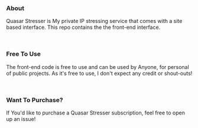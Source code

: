 ### About
Quasar Stresser is My private IP stressing service that comes with a site based interface. This repo contains the the front-end interface.

<br>  

### Free To Use
The front-end code is free to use and can be used by Anyone, for personal of public projects. As it's free to use, I don't expect any credit or shout-outs!

<br>  

### Want To Purchase?
If You'd like to purchase a Quasar Stresser subscription, feel free to open up an issue!
